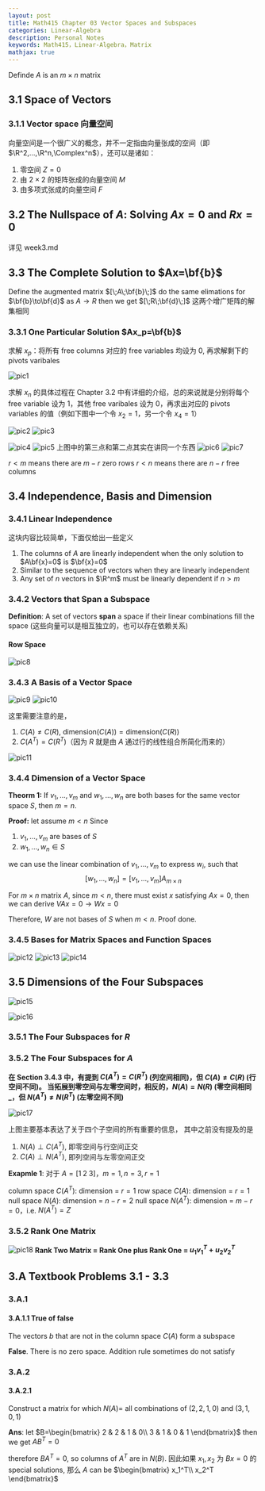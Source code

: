 ```yaml
---
layout: post
title: Math415 Chapter 03 Vector Spaces and Subspaces
categories: Linear-Algebra
description: Personal Notes
keywords: Math415，Linear-Algebra，Matrix
mathjax: true
---
```

Definde $A$ is an $m\times n$ matrix

## 3.1 Space of Vectors

### 3.1.1 Vector space 向量空间
向量空间是一个很广义的概念，并不一定指由向量张成的空间（即 $\R^2,...,\R^n,\Complex^n$），还可以是诸如：
1. 零空间 $Z=0$
2. 由 $2\times2$ 的矩阵张成的向量空间 $M$
3. 由多项式张成的向量空间 $F$

## 3.2 The Nullspace of $A$: Solving $Ax=0$ and $Rx=0$
详见 week3.md

## 3.3 The Complete Solution to $Ax=\bf{b}$
Define the augmented matrix $[\;A\;\bf{b}\;]$
do the same elimations for $\bf{b}\to\bf{d}$ as $A\to R$
then we get $[\;R\;\bf{d}\;]$ 
这两个增广矩阵的解集相同

### 3.3.1 One Particular Solution $Ax_p=\bf{b}$

求解 $x_p$：将所有 free columns 对应的 free variables 均设为 $0$, 再求解剩下的 pivots varibales

![pic1](/images/2020/202010100941.JPG)

求解 $x_n$ 的具体过程在 Chapter 3.2 中有详细的介绍，总的来说就是分别将每个 free variable 设为 $1$，其他 free varibales 设为 $0$，再求出对应的 pivots variables 的值（例如下图中一个令 $x_2=1$，另一个令 $x_4=1$）

![pic2](/images/2020/202010100942.JPG)
![pic3](/images/2020/202010100945.JPG)

![pic4](/images/2020/202010101005.JPG)
![pic5](/images/2020/202010101006.JPG)
上图中的第三点和第二点其实在讲同一个东西
![pic6](/images/2020/202010101007.JPG)
![pic7](/images/2020/202010101008.JPG)

$r<m$ means there are $m-r$ zero rows
$r<n$ means there are $n-r$ free columns 

## 3.4 Independence, Basis and Dimension
### 3.4.1 Linear Independence

这块内容比较简单，下面仅给出一些定义
1. The columns of $A$ are linearly independent when the only solution to $A\bf{x}=0$ is $\bf{x}=0$
2. Similar to the sequence of vectors when they are linearly independent
3. Any set of $n$ vectors in $\R^m$ must be linearly dependent if $n > m$

### 3.4.2 Vectors that Span a Subspace

**Definition**:
A set of vectors **span** a space if their linear combinations fill the space (这些向量可以是相互独立的，也可以存在依赖关系)

#### Row Space
![pic8](/images/2020/202010110954.JPG)

### 3.4.3 A Basis of a Vector Space
![pic9](/images/2020/202010111011.JPG)
![pic10](/images/2020/202010111021.JPG)

这里需要注意的是，
1. $C(A)\neq C(R)$, $\text{dimension}(C(A))=\text{dimension}(C(R))$
2. $C(A^T)=C(R^T)$（因为 $R$ 就是由 $A$ 通过行的线性组合所简化而来的）

![pic11](/images/2020/202010111022.JPG)

### 3.4.4 Dimension of a Vector Space
**Theorm 1:** If $v_1, ... , v_m$ and $w_1, ... , w_n$ are both bases for the same vector space $S$, then $m = n$.

**Proof:** let assume $m < n$
Since 
1. $v_1,...,v_m$ are bases of $S$
2. $w_1,...,w_n \in S$

we can use the linear combination of $v_1,...,v_m$ to express $w_i$, such that
$$[w_1,...,w_n]=[v_1,...,v_m]A_{m\times n}$$

For $m\times n$ matrix $A$, since $m < n$, there must exist $x$ satisfying $Ax=0$,
then we can derive $VAx=0\to Wx=0$

Therefore, $W$ are not bases of $S$ when $m < n$. Proof done.

### 3.4.5 Bases for Matrix Spaces and Function Spaces
![pic12](/images/2020/202010111056.JPG)
![pic13](/images/2020/202010111057.JPG)
![pic14](/images/2020/202010111100.JPG)

## 3.5 Dimensions of the Four Subspaces

![pic15](/images/2020/202010111106.JPG)

![pic16](/images/2020/202010111127.JPG)

### 3.5.1 The Four Subspaces for $R$

### 3.5.2 The Four Subspaces for $A$

**在 Section 3.4.3 中，有提到 $C(A^T)=C(R^T)$ (列空间相同)，但 $C(A)\neq C(R)$ (行空间不同)。
当拓展到零空间与左零空间时，相反的，$N(A)=N(R)$ (零空间相同_，但 $N(A^T)\neq N(R^T)$ (左零空间不同)**

![pic17](/images/2020/202010111851.JPG)

上图主要基本表达了关于四个子空间的所有重要的信息，
其中之前没有提及的是
1. $N(A)\perp C(A^T)$, 即零空间与行空间正交
2. $C(A)\perp N(A^T)$, 即列空间与左零空间正交


**Exapmle 1**:
对于 $A=[1\;2\;3]$，$m=1,n=3,r=1$

column space $C(A^T)$: dimension = $r=1$
row space $C(A)$: dimension = $r=1$
null space $N(A)$: dimension = $n-r=2$
null space $N(A^T)$: dimension = $m-r=0$，i.e. $N(A^T)=Z$

### 3.5.2 Rank One Matrix

![pic18](/images/2020/202010111828.JPG)
**Rank Two Matrix = Rank One plus Rank One = $u_1v_1^T+u_2v_2^T$**


## 3.A Textbook Problems 3.1 - 3.3
### 3.A.1
#### 3.A.1.1 True of false

The vectors $b$ that are not in the column space $C(A)$ form a subspace

**False**. There is no zero space. Addition rule sometimes do not satisfy

### 3.A.2 
#### 3.A.2.1 
Construct a matrix for which $N(A)=$ all combinations of $(2,2,1,0)$ and $(3,1,0,1)$

**Ans**: let $B=\begin{bmatrix}
2 & 2 & 1 & 0\\
3 & 1 & 0 & 1
\end{bmatrix}$ then we get $AB^T=0$

therefore $BA^T=0$, so columns of $A^T$ are in $N(B)$. 因此如果 $x_1,x_2$ 为 $Bx=0$ 的 special solutions, 那么 $A$ can be $\begin{bmatrix}
x_1^T\\
x_2^T
\end{bmatrix}$


